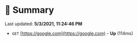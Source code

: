 # 📖 Summary
Last updated: **5/3/2021, 11:24:46 PM**

- `GET` [https://google.com](https://google.com) - **Up** (114ms)
